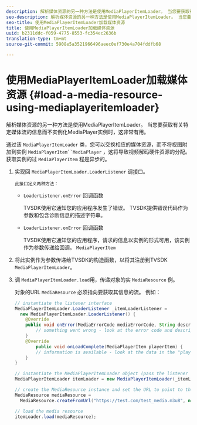 ```yaml
---
description: 解析媒体资源的另一种方法是使用MediaPlayerItemLoader。 当您要获取有关特定媒体流的信息而不实例化MediaPlayer实例时，这非常有用。
seo-description: 解析媒体资源的另一种方法是使用MediaPlayerItemLoader。 当您要获取有关特定媒体流的信息而不实例化MediaPlayer实例时，这非常有用。
seo-title: 使用MediaPlayerItemLoader加载媒体资源
title: 使用MediaPlayerItemLoader加载媒体资源
uuid: b2311ddc-f059-4775-8553-fc354ec2636b
translation-type: tm+mt
source-git-commit: 5908e5a3521966496aeec0ef730e4a704fddfb68

---
```



# 使用MediaPlayerItemLoader加载媒体资源 {#load-a-media-resource-using-mediaplayeritemloader}

解析媒体资源的另一种方法是使用MediaPlayerItemLoader。 当您要获取有关特定媒体流的信息而不实例化MediaPlayer实例时，这非常有用。

通过该 `MediaPlayerItemLoader` 类，您可以交换相应的媒体资源，而不将视图附加到实例 `MediaPlayerItem``MediaPlayer` ，这将导致视频解码硬件资源的分配。 获取实例的过 `MediaPlayerItem` 程是异步的。

1. 实现回 `MediaPlayerItemLoader.LoaderListener` 调接口。

       此接口定义两种方法：
   
   * `LoaderListener.onError` 回调函数

      TVSDK使用它通知您的应用程序发生了错误。 TVSDK提供错误代码作为参数和包含诊断信息的描述字符串。

   * `LoaderListener.onError` 回调函数

      TVSDK使用它通知您的应用程序，请求的信息以实例的形式可用，该实例作为参数传递给回调。 `MediaPlayerItem`

1. 将此实例作为参数传递给TVSDK的构造函数，以将其注册到TVSDK `MediaPlayerItemLoader`。
1. 调 `MediaPlayerItemLoader.load`用，传递对象的实 `MediaResource` 例。

   对象的URL `MediaResource` 必须指向要获取其信息的流。 例如：

   ```java
   // instantiate the listener interface 
   MediaPlayerItemLoader.LoaderListener _itemLoaderListener = 
     new MediaPlayerItemLoader.LoaderListener() { 
       @Override 
       public void onError(MediaErrorCode mediaErrorCode, String description) { 
           // something went wrong - look at the error code and description 
       } 
       @Override 
           public void onLoadComplete(MediaPlayerItem playerItem) { 
           // information is available - look at the data in the "playerItem" object 
       } 
   } 
   
   // instantiate the MediaPlayerItemLoader object (pass the listener as parameter) 
   MediaPlayerItemLoader itemLoader = new MediaPlayerItemLoader(_itemLoaderListener); 
   
   // create the MediaResource instance and set the URL to point to the actual media stream 
   MediaResource mediaResource =  
     MediaResource.createFromUrl("https://test.com/test_media.m3u8", null); 
   
   // load the media resource 
   itemLoader.load(mediaResource); 
   ```

